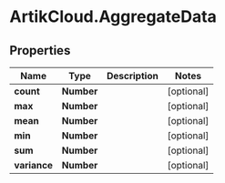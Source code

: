 # ArtikCloud.AggregateData

## Properties
Name | Type | Description | Notes
------------ | ------------- | ------------- | -------------
**count** | **Number** |  | [optional] 
**max** | **Number** |  | [optional] 
**mean** | **Number** |  | [optional] 
**min** | **Number** |  | [optional] 
**sum** | **Number** |  | [optional] 
**variance** | **Number** |  | [optional] 


